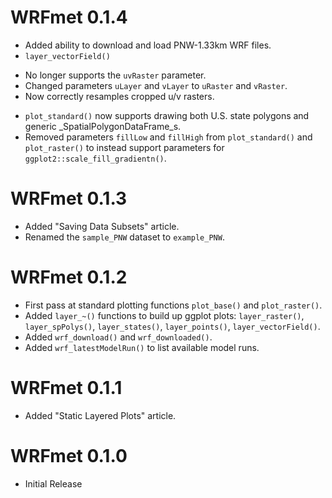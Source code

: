 # WRFmet 0.1.4

* Added ability to download and load PNW-1.33km WRF files.
* `layer_vectorField()` 
- No longer supports the `uvRaster` parameter.
- Changed parameters `uLayer` and `vLayer` to `uRaster` and `vRaster`.
- Now correctly resamples cropped u/v rasters.
* `plot_standard()` now supports drawing both U.S. state polygons and generic 
_SpatialPolygonDataFrame_s.
* Removed parameters `fillLow` and `fillHigh` from `plot_standard()` and 
`plot_raster()` to instead support parameters for 
`ggplot2::scale_fill_gradientn()`.

# WRFmet 0.1.3

* Added "Saving Data Subsets" article.
* Renamed the `sample_PNW` dataset to `example_PNW`.

# WRFmet 0.1.2

* First pass at standard plotting functions `plot_base()` and `plot_raster()`.
* Added `layer_~()` functions to build up ggplot plots: `layer_raster()`,
`layer_spPolys()`, `layer_states()`, `layer_points()`, `layer_vectorField()`.
* Added `wrf_download()` and `wrf_downloaded()`.
* Added `wrf_latestModelRun()` to list available model runs.

# WRFmet 0.1.1

* Added "Static Layered Plots" article.

# WRFmet 0.1.0

* Initial Release

